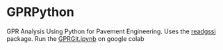 # GPRPython
GPR Analysis Using Python for Pavement Engineering. Uses the [readgssi](https://github.com/iannesbitt/readgssi) package. Run the [GPRGit.ipynb](https://colab.research.google.com/github/egemenokte/PavementPython/blob/main/GPRPython/GPRGit.ipynb) on google colab
